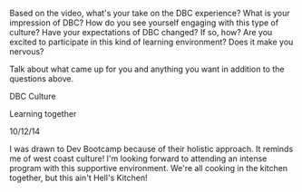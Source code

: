Based on the video, what's your take on the DBC experience? What is your impression of DBC? How do you see yourself engaging with this type of culture? Have your expectations of DBC changed? If so, how? Are you excited to participate in this kind of learning environment? Does it make you nervous?

Talk about what came up for you and anything you want in addition to the questions above.

DBC Culture

Learning together

10/12/14

I was drawn to Dev Bootcamp because of their holistic approach. It reminds me of west coast culture! I'm looking forward to attending an intense program with this supportive environment. We're all cooking in the kitchen together, but this ain't Hell's Kitchen!
